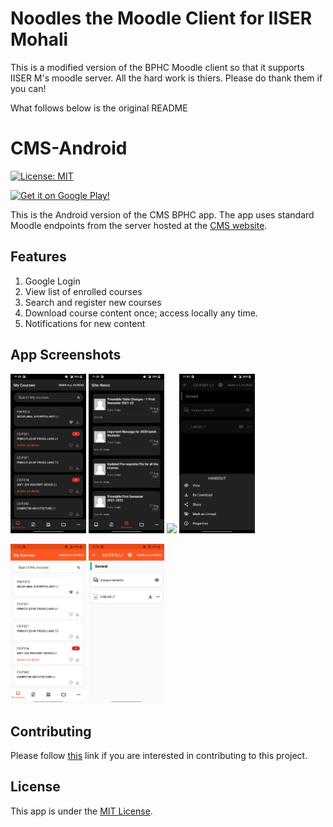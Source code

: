 # Noodles the Moodle Client for IISER Mohali

This is a modified version of the BPHC Moodle client so that it supports IISER M's moodle server. All the hard work is thiers. Please do thank them if you can!

What follows below is the original README

# CMS-Android

[![License: MIT](https://img.shields.io/badge/License-MIT-yellow.svg)](https://opensource.org/licenses/MIT)

<a href ="https://play.google.com/store/apps/details?id=crux.bphc.cms" target="_blank"><img src="google_play_badge.svg" alt="Get it on Google Play!" height="80"/></a>

This is the Android version of the CMS BPHC app. The app uses standard Moodle endpoints from the server hosted at the [CMS website](https://td.bits-hyderabad.ac.in/moodle/).

## Features
1. Google Login
2. View list of enrolled courses
3. Search and register new courses
4. Download course content once; access locally any time.
5. Notifications for new content

## App Screenshots
<p float="left">
  	<img src="/screenshots/my_courses_dark.jpg" width="24%" />
	<img src="/screenshots/site_news_dark.jpg" width="24%" />
	<img src="/screenshots/course_detail_dark.jpg" width="24%" />
	<img src="/screenshots/bottom_sheet_dark.jpg" width="24%" />
</p>
<p float="left">
	<img src="/screenshots/my_courses_light.jpg" width="24%" />
	<img src="/screenshots/course_detail_light.jpg" width="24%" />
</p>

## Contributing
Please follow [this](CONTRIBUTING.md) link if you are interested in contributing to this project.

## License
This app is under the [MIT License](LICENSE).

